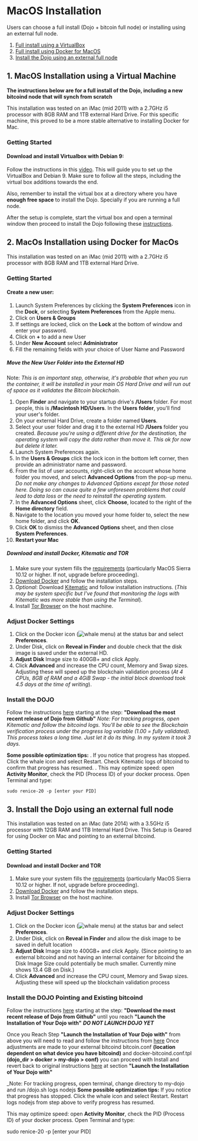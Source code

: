 
# MacOS Installation

Users can choose a full install (Dojo + bitcoin full node) or installing using an external full node.  

1.  [Full install using a VirtualBox](#macos-installation-using-a-virtual-machine)
2.  [Full install using Docker for MacOS](#macos-installation-using-docker-for-macos)
3.  [Install the Dojo using an external full node](#install-the-dojo-using-an-external-full-node)



## 1. MacOS Installation using a Virtual Machine
__The instructions below are for a full install of the Dojo, including a new bitcoind node that will synch from scratch__

This installation was tested on an iMac (mid 2011) with a 2.7GHz i5 processor with 8GB RAM and 1TB external Hard Drive. For this specific machine, this proved to be a more stable alternative to installing Docker for Mac.

### Getting Started

#### Download and install Virtualbox with Debian 9:

Follow the instructions in this [video](https://www.youtube.com/watch?v=6M1DivpQSdo&t=703s). This will guide you to set up the VirtualBox and Debian 9. Make sure to follow all the steps, including the virtual box additions towards the end.

Also, remember to install the virtual box at a directory where you have __enough free space__ to install the Dojo. Specially if you are running a full node.

After the setup is complete, start the virtual box and open a terminal window then proceed to install the Dojo following these [instructions](/doc/DOCKER_setup.md#install).




## 2. MacOs Installation using Docker for MacOs

This installation was tested on an iMac (mid 2011) with a 2.7GHz i5 processor with 8GB RAM and 1TB external Hard Drive.

### Getting Started

#### Create a new user:

1.  Launch System Preferences by clicking the  __System Preferences__  icon in the  __Dock__, or selecting  __System Preferences__  from the Apple menu.
2.  Click on __Users & Groups__
3.  If settings are locked, click on the __Lock__ at the bottom of window and enter your password.
4.  Click on __+__ to add a new User
5.  Under __New Account__ select __Administrator__
6.  Fill the remaining fields with your choice of User Name and Password

##### Move the __New User Folder__ into the __External HD__
Note: _This is an important step, otherwise, it's probable that when you run the container, it will be installed in your main OS Hard Drive and will run out of space as it validates the Bitcoin blockchain._

1.  Open  __Finder__ and navigate to your startup drive's __/Users__ folder. For most people, this is __/Macintosh HD/Users__. In the __Users__  __folder__, you'll find your user's folder.
2.  On your external Hard Drive, create a folder named __Users__.
3.  Select your user folder and drag it to the external HD __/Users__ folder you created. _Because you're using a different drive for the destination, the operating system will copy the data rather than move it. This ok for now but delete it later._
4.  Launch System Preferences again.
5.  In the  __Users & Groups__ click the lock icon in the bottom left corner, then provide an administrator name and password.
6.  From the list of user accounts, right-click on the account whose home folder you moved, and select  __Advanced Options__  from the pop-up menu.
    _Do not make any changes to Advanced Options except for those noted here. Doing so can cause quite a few unforeseen problems that could lead to data loss or the need to reinstall the operating system._
7.  In the  __Advanced Options__  sheet, click  __Choose__, located to the right of the  __Home directory__  field.    
8.  Navigate to the location you moved your home folder to, select the new home folder, and click  __OK__.
9.  Click  __OK__  to dismiss the  __Advanced Options__  sheet, and then close  __System Preferences__.
10. __Restart your Mac__

##### Download and install Docker, Kitematic and TOR

1.  Make sure your system fills the [requirements]([https://docs.docker.com/docker-for-mac/install/](https://docs.docker.com/docker-for-mac/install/)) (particularly MacOS Sierra 10.12 or higher. If not, upgrade before proceeding).  
2.  [Download Docker]([https://docs.docker.com/docker-for-mac/install/](https://docs.docker.com/docker-for-mac/install/)) and follow the installation steps.
3.  _Optional_: Download [Kitematic]([https://kitematic.com/) and follow installation instructions.
(_This may be system specific but I've found that monitoring the logs with Kitematic was more stable than using the Terminal_).
4.  Install [Tor Browser](https://www.torproject.org/projects/torbrowser.html.en) on the host machine.

### Adjust Docker Settings
1.  Click on the Docker icon (![whale menu](https://docs.docker.com/docker-for-mac/images/whale-x.png)) at the status bar and select __Preferences__.
2.  Under Disk, click on __Reveal in Finder__ and double check that the disk image is saved under the external HD.
3.  __Adjust Disk__ Image size to 400GB+ and click Apply.
4.  Click __Advanced__ and increase the CPU count, Memory and Swap sizes. Adjusting these will speed up the blockchain validation process
(_At 4 CPUs, 8GB of RAM and a 4GiB Swap - the initial block download took 4.5 days at the time of writing_).

### Install the DOJO
Follow the instructions [here](/doc/DOCKER_setup.md) starting at the step:
__"Download the most recent release of Dojo from Github"__
_Note: For tracking progress, open Kitematic and follow the bitcoind logs. You'll be able to see the Blockchain verification process under the _progress_ log variable (1.00 = fully validated). This process takes a long time. Just let it do its thing. In my system it took 3 days._

__Some possible optimization tips:__
. If you notice that progress has stopped. Click the whale icon and select Restart. Check Kitematic logs of bitcoind to confirm that progress has resumed.
. This may optimize speed: open __Activity Monitor__, check the PID (Process ID) of your docker process. Open Terminal and type:

`sudo renice-20 -p [enter your PID]`



## 3. Install the Dojo using an external full node


This installation was tested on an iMac (late 2014) with a 3.5GHz i5 processor with 12GB RAM and 1TB Internal Hard Drive. This Setup is Geared for using Docker on Mac and pointing to an external bitcoind.

### Getting Started

#### Download and install Docker and TOR
1.  Make sure your system fills the [requirements]([https://docs.docker.com/docker-for-mac/install/](https://docs.docker.com/docker-for-mac/install/)) (particularly MacOS Sierra 10.12 or higher. If not, upgrade before proceeding).  
2.  [Download Docker]([https://docs.docker.com/docker-for-mac/install/](https://docs.docker.com/docker-for-mac/install/)) and follow the installation steps.
3.  Install [Tor Browser](https://www.torproject.org/projects/torbrowser.html.en) on the host machine.

### Adjust Docker Settings
1.  Click on the Docker icon (![whale menu](https://docs.docker.com/docker-for-mac/images/whale-x.png)) at the status bar and select __Preferences__.
2.  Under Disk, click on __Reveal in Finder__ and allow the disk image to be saved in defult location
3.  __Adjust Disk__ Image size to 400GB+ and click Apply.
(Since pointing to an external bitcoind and not having an internal container for bitcoind the Disk Image Size could potentially be        much smaller.  Currently mine shows 13.4 GB on Disk.)
4.  Click __Advanced__ and increase the CPU count, Memory and Swap sizes. Adjusting these will speed up the blockchain validation process

### Install the DOJO Pointing and Existing bitcoind
Follow the instructions [here](/doc/DOCKER_setup.md) starting at the step:
__"Download the most recent release of Dojo from Github"__ until you reach __"Launch the Installation of Your Dojo with"__ ***DO NOT LAUNCH DOJO YET***

Once you Reach Step __"Launch the Installation of Your Dojo with"__ from above you will need to read and follow the instructions from [here](/doc/DOCKER_advanced_setups.md)
Once adjustments are made to your external bitcoind bitcoin.conf __(location dependent on what device you have bitcoind)__ and docker-bitcoind.conf.tpl __(dojo_dir > docker > my-dojo > conf)__ you can proceed with Install and revert back to original instructions [here](/doc/DOCKER_setup.md) at section __"Launch the Installation of Your Dojo with"__

_Note: For tracking progress, open terminal, change directory to my-dojo and run /dojo.sh logs nodejs
__Some possible optimization tips:__
If you notice that progress has stopped. Click the whale icon and select Restart. Restart logs nodejs from step above to verify progress has resumed.

This may optimize speed: open __Activity Monitor__, check the PID (Process ID) of your docker process. Open Terminal and type:

sudo renice-20 -p [enter your PID]
